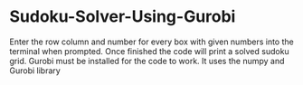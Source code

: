 # Sudoku-Solver-Using-Gurobi
Enter the row column and number for every box with given numbers into the terminal when prompted. Once finished the code will print a solved sudoku grid. Gurobi must be installed for the code to work. It uses the numpy and Gurobi library
